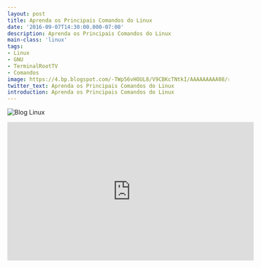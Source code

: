 ```yaml
---
layout: post
title: Aprenda os Principais Comandos do Linux
date: '2016-09-07T14:30:00.000-07:00'
description: Aprenda os Principais Comandos do Linux
main-class: 'linux'
tags:
- Linux
- GNU
- TerminalRootTV
- Comandos
image: https://4.bp.blogspot.com/-TWp56vHOUL8/V9CBKcTNtkI/AAAAAAAAA08/rcwvxWfXD30TpikGjA1w_Ed5pCjs_AW2gCLcB/s72-c/aprenda-os-principais-comandos-do-linux.png
twitter_text: Aprenda os Principais Comandos do Linux
introduction: Aprenda os Principais Comandos do Linux
---
```

![Blog Linux](https://4.bp.blogspot.com/-TWp56vHOUL8/V9CBKcTNtkI/AAAAAAAAA08/rcwvxWfXD30TpikGjA1w_Ed5pCjs_AW2gCLcB/s400/aprenda-os-principais-comandos-do-linux.png "Blog Linux")
<iframe width="560" height="315" src="https://www.youtube.com/embed/6zxP8asF2mQ" frameborder="0" allowfullscreen><iframe>
